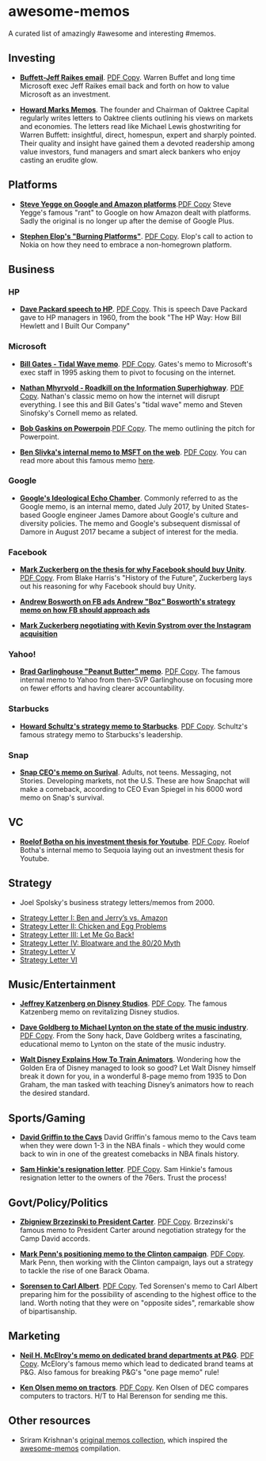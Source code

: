 # awesome-memos

A curated list of amazingly #awesome and interesting #memos. 

## Investing

* [__Buffett-Jeff Raikes email__](https://sriramk.com/memos/BuffettRaikesemails.pdf). [PDF Copy](https://github.com/pavan-yara/awesome-memos/blob/master/memos/BuffettRaikesemails.pdf). Warren Buffet and long time Microsoft exec Jeff Raikes email back and forth on how to value Microsoft as an investment. 

* [**Howard Marks Memos**](https://www.oaktreecapital.com/insights/howard-marks-memos). The founder and Chairman of Oaktree Capital  regularly writes letters to Oaktree clients outlining his views on markets and economies. The letters read like Michael Lewis ghostwriting for Warren Buffett: insightful, direct, homespun, expert and sharply pointed. Their quality and insight have gained them a devoted readership among value investors, fund managers and smart aleck bankers who enjoy casting an erudite glow.

## Platforms

* [__Steve Yegge on Google and Amazon platforms__](https://sriramk.com/memos/yegge.pdf).[PDF Copy](https://github.com/pavan-yara/awesome-memos/blob/master/memos/yegge.pdf) Steve Yegge's famous "rant" to Google on how Amazon dealt with platforms. Sadly the original is no longer up after the demise of Google Plus.

* [__Stephen Elop's "Burning Platforms"__](https://sriramk.com/memos/elop-burning-platforms.pdf). [PDF Copy](https://github.com/pavan-yara/awesome-memos/blob/master/memos/elop-burning-platforms.pdf). Elop's call to action to Nokia on how they need to embrace a non-homegrown platform.

## Business

### HP

* [__Dave Packard speech to HP__](https://sriramk.com/memos/packard.pdf). [PDF Copy](https://github.com/pavan-yara/awesome-memos/blob/master/memos/packard.pdf).  This is speech Dave Packard gave to HP managers in 1960, from the book "The HP Way: How Bill Hewlett and I Built Our Company"

### Microsoft

* [__Bill Gates - Tidal Wave memo__](https://sriramk.com/memos/billgates-tidalwave.pdf). [PDF Copy](https://github.com/pavan-yara/awesome-memos/blob/master/memos/billgates-tidalwave.pdf). Gates's memo to Microsoft's exec staff in 1995 asking them to pivot to focusing on the internet.

* [**Nathan Mhyrvold - Roadkill on the Information Superhighway**](https://sriramk.com/memos/nathan-roadkill.pdf). [PDF Copy](https://github.com/pavan-yara/awesome-memos/blob/master/memos/nathan-roadkill.pdf). Nathan's classic memo on how the internet will disrupt everything. I see this and Bill Gates's "tidal wave" memo and Steven Sinofsky's Cornell memo as related.

* [__Bob Gaskins on Powerpoin__](https://sriramk.com/memos/gaskins-ppt.pdf).[PDF Copy](https://github.com/pavan-yara/awesome-memos/blob/master/memos/gaskins-ppt.pdf). The memo outlining the pitch for Powerpoint.

* [__Ben Slivka's internal memo to MSFT on the web__](https://sriramk.com/memos/theweb-msft-benslivka.pdf). [PDF Copy](https://github.com/pavan-yara/awesome-memos/blob/master/memos/theweb-msft-benslivka.pdf).  You can read more about this famous memo [here](https://benslivka.com/2017/08/15/the-web-is-the-next-platform-5271995/). 


### Google

* [**Google's Ideological Echo Chamber**](https://github.com/pavan-yara/awesome-memos/blob/master/memos/the-google-memo.pdf). Commonly referred to as the Google memo, is an internal memo, dated July 2017, by United States-based Google engineer James Damore about Google's culture and diversity policies. The memo and Google's subsequent dismissal of Damore in August 2017 became a subject of interest for the media.

### Facebook

* [**Mark Zuckerberg on the thesis for why Facebook should buy Unity**](https://sriramk.com/memos/zuck-unity.pdf). [PDF Copy](https://github.com/pavan-yara/awesome-memos/blob/master/memos/zuck-unity.pdf). From Blake Harris's "History of the Future", Zuckerberg lays out his reasoning for why Facebook should buy Unity.

* [**Andrew Bosworth on FB ads Andrew "Boz" Bosworth's strategy memo on how FB should approach ads**](https://sriramk.com/memos/boz-ads-biz.pdf)


* [**Mark Zuckerberg negotiating with Kevin Systrom over the Instagram acquisition**](https://sriramk.com/memos/zuck_systrom.pdf) 

### Yahoo!

* [**Brad Garlinghouse "Peanut Butter" memo**](https://sriramk.com/memos/garlinghouse-peanut-butter.pdf). [PDF Copy](https://github.com/pavan-yara/awesome-memos/blob/master/memos/garlinghouse-peanut-butter.pdf). The famous internal memo to Yahoo from then-SVP Garlinghouse on focusing more on fewer efforts and having clearer accountability.


### Starbucks
* [**Howard Schultz's strategy memo to Starbucks**](https://sriramk.com/memos/schultz-strategic.pdf). [PDF Copy](https://github.com/pavan-yara/awesome-memos/blob/master/memos/schultz-strategic.pdf). Schultz's famous strategy memo to Starbucks's leadership.

### Snap
* [**Snap CEO's memo on Surival**](https://github.com/pavan-yara/awesome-memos/blob/master/memos/snap-memo-2019.pdf). Adults, not teens. Messaging, not Stories. Developing markets, not the U.S. These are how Snapchat will make a comeback, according to CEO Evan Spiegel in his 6000 word memo on Snap's survival.


## VC
* [**Roelof Botha on his investment thesis for Youtube**](https://sriramk.com/memos/roelof-youtube.pdf). [PDF Copy](https://github.com/pavan-yara/awesome-memos/blob/master/memos/roelof-youtube.pdf). Roelof Botha's internal memo to Sequoia laying out an investment thesis for Youtube.

## Strategy
* Joel Spolsky's business strategy letters/memos from 2000.
 - [Strategy Letter I: Ben and Jerry’s vs. Amazon](https://www.joelonsoftware.com/2000/05/12/strategy-letter-i-ben-and-jerrys-vs-amazon/)
 - [Strategy Letter II: Chicken and Egg Problems](https://www.joelonsoftware.com/2000/05/24/strategy-letter-ii-chicken-and-egg-problems/)
 - [Strategy Letter III: Let Me Go Back!](https://www.joelonsoftware.com/2000/06/03/strategy-letter-iii-let-me-go-back/)
 - [Strategy Letter IV: Bloatware and the 80/20 Myth](https://www.joelonsoftware.com/2001/03/23/strategy-letter-iv-bloatware-and-the-8020-myth/)
 - [Strategy Letter V](https://www.joelonsoftware.com/2002/06/12/strategy-letter-v/)
 - [Strategy Letter VI](https://www.joelonsoftware.com/2007/09/18/strategy-letter-vi/)

## Music/Entertainment

* [**Jeffrey Katzenberg on Disney Studios**](https://sriramk.com/memos/katzenberg.pdf). [PDF Copy](https://github.com/pavan-yara/awesome-memos/blob/master/memos/katzenberg.pdf). The famous Katzenberg memo on revitalizing Disney studios.

* [**Dave Goldberg to Michael Lynton on the state of the music industry**](https://sriramk.com/memos/goldberg-music.pdf). [PDF Copy](https://github.com/pavan-yara/awesome-memos/blob/master/memos/goldberg-music.pdf). From the Sony hack, Dave Goldberg writes a fascinating, educational memo to Lynton on the state of the music industry. 

* [**Walt Disney Explains How To Train Animators**](https://github.com/pavan-yara/awesome-memos/blob/master/memos/walt-disney-animator-1935.pdf). Wondering how the Golden Era of Disney managed to look so good? Let Walt Disney himself break it down for you, in a wonderful 8-page memo from 1935 to Don Graham, the man tasked with teaching Disney’s animators how to reach the desired standard.

## Sports/Gaming

* [**David Griffin to the Cavs**](https://sriramk.com/memos/griffin-cavs.pdf) David Griffin's famous memo to the Cavs team when they were down 1-3 in the NBA finals - which they would come back to win in one of the greatest comebacks in NBA finals history.

* [**Sam Hinkie's resignation letter**](https://sriramk.com/memos/hinkie.pdf). [PDF Copy](https://github.com/pavan-yara/awesome-memos/blob/master/memos/hinkie.pdf). Sam Hinkie's famous resignation letter to the owners of the 76ers. Trust the process!


## Govt/Policy/Politics

* [**Zbigniew Brzezinski to President Carter**](https://sriramk.com/memos/brzezinski-carter.pdf). [PDF Copy](https://github.com/pavan-yara/awesome-memos/blob/master/memos/brzezinski-carter.pdf). Brzezinski's famous memo to President Carter around negotiation strategy for the Camp David accords.

* [**Mark Penn's positioning memo to the Clinton campaign**](https://sriramk.com/memos/penn-memo.pdf). [PDF Copy](https://github.com/pavan-yara/awesome-memos/blob/master/memos/penn-memo.pdf). Mark Penn, then working with the Clinton campaign, lays out a strategy to tackle the rise of one Barack Obama.

* [**Sorensen to Carl Albert**](https://sriramk.com/memos/sorensen.pdf). [PDF Copy](https://github.com/pavan-yara/awesome-memos/blob/master/memos/sorensen.pdf). Ted Sorensen's memo to Carl Albert preparing him for the possibility of ascending to the highest office to the land. Worth noting that they were on "opposite sides", remarkable show of bipartisanship.


## Marketing

* [**Neil H. McElroy's memo on dedicated brand departments at P&G**](https://sriramk.com/memos/pg-memo.pdf). [PDF Copy](https://github.com/pavan-yara/awesome-memos/blob/master/memos/pg-memo.pdf). McElory's famous memo which lead to dedicated brand teams at P&G. Also famous for breaking P&G's "one page memo" rule!

* [**Ken Olsen memo on tractors**](https://sriramk.com/memos/olsen-tractors-and-computers.pdf). [PDF Copy](https://github.com/pavan-yara/awesome-memos/blob/master/memos/olsen-tractors-and-computers.pdf). Ken Olsen of DEC compares computers to tractors. H/T to Hal Berenson for sending me this.


## Other resources

* Sriram Krishnan's [original memos collection](https://sriramk.com/memos.html), which inspired the [awesome-memos](#awesome-memos) compilation.

